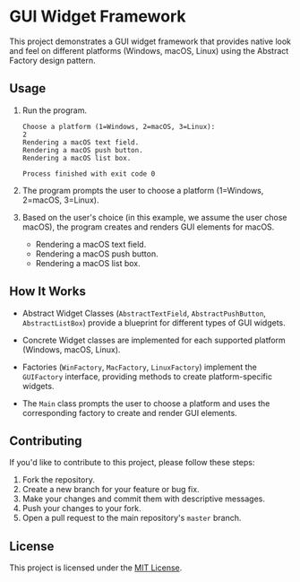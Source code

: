 # GUI Widget Framework

This project demonstrates a GUI widget framework that provides native look and feel on different platforms (Windows, macOS, Linux) using the Abstract Factory design pattern.

## Usage

1. Run the program.

    ```
    Choose a platform (1=Windows, 2=macOS, 3=Linux):
    2
    Rendering a macOS text field.
    Rendering a macOS push button.
    Rendering a macOS list box.

    Process finished with exit code 0
    ```

2. The program prompts the user to choose a platform (1=Windows, 2=macOS, 3=Linux).

3. Based on the user's choice (in this example, we assume the user chose macOS), the program creates and renders GUI elements for macOS.

   - Rendering a macOS text field.
   - Rendering a macOS push button.
   - Rendering a macOS list box.

## How It Works

- Abstract Widget Classes (`AbstractTextField`, `AbstractPushButton`, `AbstractListBox`) provide a blueprint for different types of GUI widgets.

- Concrete Widget classes are implemented for each supported platform (Windows, macOS, Linux).

- Factories (`WinFactory`, `MacFactory`, `LinuxFactory`) implement the `GUIFactory` interface, providing methods to create platform-specific widgets.

- The `Main` class prompts the user to choose a platform and uses the corresponding factory to create and render GUI elements.

## Contributing

If you'd like to contribute to this project, please follow these steps:

1. Fork the repository.
2. Create a new branch for your feature or bug fix.
3. Make your changes and commit them with descriptive messages.
4. Push your changes to your fork.
5. Open a pull request to the main repository's `master` branch.

## License

This project is licensed under the [MIT License](LICENSE).
